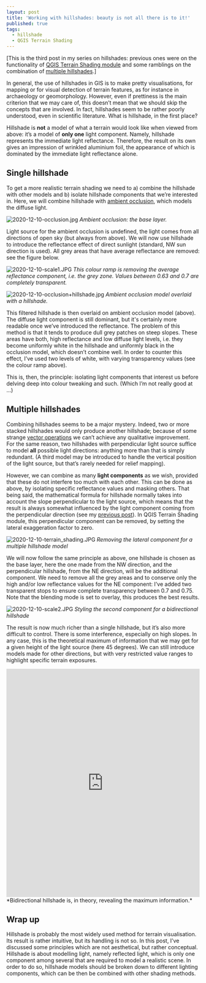 ```yaml
---
layout: post
title: 'Working with hillshades: beauty is not all there is to it!'
published: true
tags:
  - hillshade
  - QGIS Terrain Shading
---
```


[This is the third post in my series on hillshades: previous ones were on the functionality of [QGIS Terrain Shading module](https://landscapearchaeology.org/2020/hillshade/) and some ramblings on the combination of [multiple hillshades](https://landscapearchaeology.org/2018/lidar-hillshade/).]

In general, the use of hillshades in GIS is to make pretty visualisations, for mapping or for visual detection of terrain features, as for instance in archaeology or geomorphology. However, even if prettiness is the main criterion that we may care of, this doesn’t mean that we should skip the concepts that are involved. In fact, hillshades seem to be rather poorly understood, even in scientific literature. What is hillshade, in the first place?

Hillshade is **not** a model of what a terrain would look like when viewed from above: it’s a model of **only one** light component. Namely, hillshade represents the immediate light reflectance. Therefore, the result on its own gives an impression of wrinkled aluminium foil, the appearance of which is dominated by the immediate light reflectance alone.  

## Single hillshade
To get a more realistic terrain shading we need to a) combine the hillshade with other models and b) isolate hillshade components that we’re interested in. Here, we will combine hillshade with [ambient occlusion](https://landscapearchaeology.org/2020/ambient-occlusion/), which models the diffuse light. 

![2020-12-10-occlusion.jpg]({{site.baseurl}}/figures/2020-12-10-occlusion.jpg)
*Ambient occlusion: the base layer.*

Light source for the ambient occlusion is undefined, the light comes from all directions of open sky (but always from above). We will now use hillshade to introduce the reflectance effect of direct sunlight (standard, NW sun direction is used). All grey areas that have average reflectance are removed: see the figure below. 
 
![2020-12-10-scale1.JPG]({{site.baseurl}}/figures/2020-12-10-scale1.JPG)
*This colour ramp is removing the average reflectance component, i.e. the grey zone. Values between 0.63 and 0.7 are completely transparent.*

![2020-12-10-occlusion+hillshade.jpg]({{site.baseurl}}/figures/2020-12-10-occlusion+hillshade.jpg)
*Ambient occlusion model overlaid with a hillshade.*

This filtered hillshade is then overlaid on ambient occlusion model (above). The diffuse light component is still dominant, but it's certainly more readable once we’ve introduced the reflectance. The problem of this method is that it tends to produce dull grey patches on steep slopes. These areas have both, high reflectance and low diffuse light levels, i.e. they become uniformly white in the hillshade and uniformly black in the occlusion model, which doesn’t combine well. In order to counter this effect, I’ve used two levels of white, with varying transparency values (see the colour ramp above). 

This is, then, the principle: isolating light components that interest us before delving deep into colour tweaking and such. (Which I’m not really good at …) 

## Multiple hillshades
Combining hillshades seems to be a major mystery. Indeed, two or more stacked hillshades would only produce another hillshade; because of some strange [vector operations]( https://landscapearchaeology.org/2018/lidar-hillshade) we can’t achieve any qualitative improvement. For the same reason, two hillshades with perpendicular light source suffice to model **all** possible light directions: anything more than that is simply redundant. (A third model may be introduced to handle the vertical position of the light source, but that’s rarely needed for relief mapping). 

However, we can combine as many **light components** as we wish, provided that these do not interfere too much with each other. This can be done as above, by isolating specific reflectance values and masking others. That being said, the mathematical formula for hillshade normally takes into account the slope perpendicular to the light source, which means that the result is always somewhat influenced by the light component coming from the perpendicular direction (see my [previous post]( https://landscapearchaeology.org/2020/hillshade)). In QGIS Terrain Shading module, this perpendicular component can be removed, by setting the lateral exaggeration factor to zero. 

![2020-12-10-terrain_shading.JPG]({{site.baseurl}}/figures/2020-12-10-terrain_shading.JPG)
*Removing the lateral component for a multiple hillshade model* 
   
We will now follow the same principle as above, one hillshade is chosen as the base layer, here the one made from the NW direction, and the perpendicular hillshade, from the NE direction, will be the additional component. We need to remove all the grey areas and to conserve only the high and/or low reflectance values for the NE component: I’ve added two transparent stops to ensure complete transparency between 0.7 and 0.75. Note that the blending mode is set to overlay, this produces the best results. 

![2020-12-10-scale2.JPG]({{site.baseurl}}/figures/2020-12-10-scale2.JPG)
*Styling the second component for a bidirectional hillshade*

The result is now much richer than a single hillshade, but it’s also more difficult to control. There is some interference, especially on high slopes. In any case, this is the theoretical maximum of information that we may get for a given height of the light source (here 45 degrees). We can still introduce models made for other directions, but with very restricted value ranges to highlight specific terrain exposures. 
 
<iframe frameborder="0" class="juxtapose" width="100%" height="594" src="https://cdn.knightlab.com/libs/juxtapose/latest/embed/index.html?uid=bc46e784-394c-11eb-83c8-ebb5d6f907df"></iframe>
*Bidirectional hillshade is, in theory, revealing the maximum information.*

## Wrap up
Hillshade is probably the most widely used method for terrain visualisation. Its result is rather intuitive, but its handling is not so. In this post, I’ve discussed some principles which are not aesthetical, but rather conceptual. Hillshade is about modelling light, namely reflected light, which is only one component among several that are required to model a realistic scene. In order to do so, hillshade models should be broken down to different lighting components, which can be then be combined with other shading methods.  

